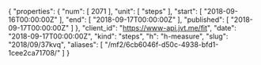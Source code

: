 {
  "properties": {
    "num": [
      2071
    ],
    "unit": [
      "steps"
    ],
    "start": [
      "2018-09-16T00:00:00Z"
    ],
    "end": [
      "2018-09-17T00:00:00Z"
    ],
    "published": [
      "2018-09-17T00:00:00Z"
    ]
  },
  "client_id": "https://www-api.jvt.me/fit",
  "date": "2018-09-17T00:00:00Z",
  "kind": "steps",
  "h": "h-measure",
  "slug": "2018/09/37kvq",
  "aliases": [
    "/mf2/6cb6046f-d50c-4938-bfd1-1cee2ca71708/"
  ]
}
